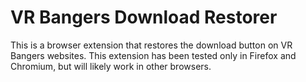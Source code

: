 # VR Bangers Download Restorer

This is a browser extension that restores the download button on VR Bangers websites. This extension has been tested only in Firefox and Chromium, but will likely work in other browsers.
